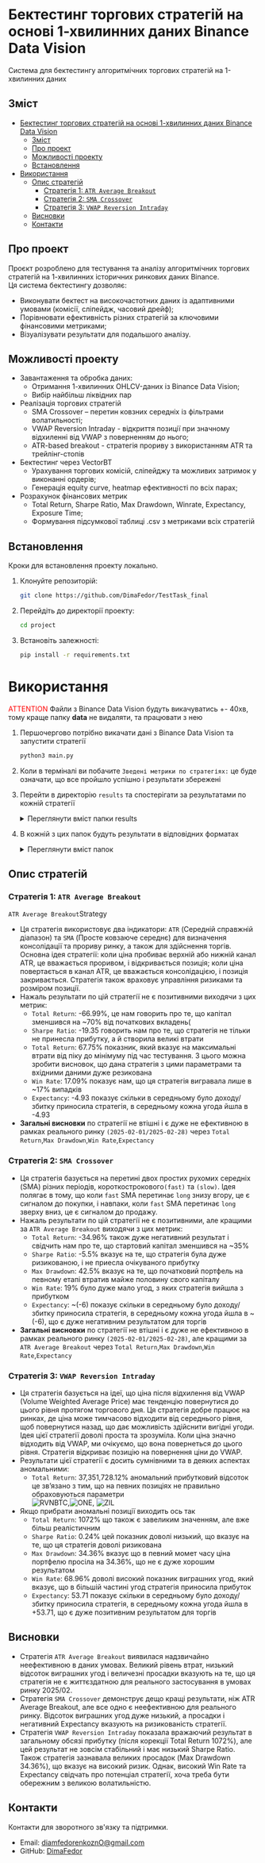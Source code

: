 # Бектестинг торгових стратегій на основі 1-хвилинних даних Binance Data Vision

Cистема для бектестингу алгоритмічних торгових стратегій на 1-хвилинних даних

## Зміст

- [Бектестинг торгових стратегій на основі 1-хвилинних даних Binance Data Vision](#бектестинг-торгових-стратегій-на-основі-1-хвилинних-даних-binance-data-vision)
  - [Зміст](#зміст)
  - [Про проект](#про-проект)
  - [Можливості проекту](#можливості-проекту)
  - [Встановлення](#встановлення)
- [Використання](#використання)
  - [Опис стратегій](#опис-стратегій)
    - [Стратегія 1: `ATR Average Breakout`](#стратегія-1-atr-average-breakout)
    - [Стратегія 2: `SMA Crossover`](#стратегія-2-sma-crossover)
    - [Стратегія 3: `VWAP Reversion Intraday`](#стратегія-3-vwap-reversion-intraday)
  - [Висновки](#висновки)
  - [Контакти](#контакти)

## Про проект

Проєкт розроблено для тестування та аналізу алгоритмічних торгових стратегій на 1-хвилинних історичних ринкових даних Binance.<br>
Ця система бектестингу дозволяє:

- Виконувати бектест на високочастотних даних із адаптивними умовами (комісії, сліпейдж, часовий дрейф);
- Порівнювати ефективність різних стратегій за ключовими фінансовими метриками;
- Візуалізувати результати для подальшого аналізу.<br>

## Можливості проекту

- Завантаження та обробка даних:
  - Отримання 1-хвилинних OHLCV-даних із Binance Data Vision;
  - Вибір найбільш ліквідних пар
- Реалізація торгових стратегій
  - SMA Crossover – перетин ковзних середніх із фільтрами волатильності;
  - VWAP Reversion Intraday - відкриття позиції при значному відхиленні від VWAP з поверненням до нього;
  - ATR-based breakout - стратегія прориву з використанням ATR та трейлінг-стопів
- Бектестинг через VectorBT
  - Урахування торгових комісій, сліпейджу та можливих затримок у виконанні ордерів;
  - Генерація equity curve, heatmap ефективності по всіх парах;
- Розрахунок фінансових метрик
  - Total Return, Sharpe Ratio, Max Drawdown, Winrate, Expectancy, Exposure Time;
  - Формування підсумкової таблиці .csv з метриками всіх стратегій

## Встановлення

Кроки для встановлення проекту локально.

1. Клонуйте репозиторій:
   ```bash
   git clone https://github.com/DimaFedor/TestTask_final
   ```
2. Перейдіть до директорії проекту:
   ```bash
   cd project
   ```
3. Встановіть залежності:
   ```bash
   pip install -r requirements.txt
   ```

# Використання

<span style="color: red;">ATTENTION</span>
Файли з Binance Data Vision будуть викачуватись +- 40хв, тому краще папку <b>data</b> не видаляти, та працювати з нею

1. Першочергово потрібно викачати дані з Binance Data Vision та запустити стратегії
   ```bash
   python3 main.py
   ```
2. Коли в терміналі ви побачите `Зведені метрики по стратегіях:` це буде означати, що все пройшло успішно і результати збережені
3. Перейти в директорію `results` та спостерігати за результатами по кожній стратегії

   <details>
     <summary>Переглянути вміст папки results</summary>
     
     ```plaintext
     results/
     ├── atr_breakout #результати по стратегії ATR-based breakout
     ├── sma_cross #результати по стратегії SMA Crossover
     ├── vwap_reversion #результати по стратегії VWAP Reversion Intraday
     └── metrics_comparison.csv #Зручний csv файл для порівняння стратегій

4. В кожній з цих папок будуть результати в відповідних форматах

   <details>
     <summary>Переглянути вміст папок</summary>
     
     ```plaintext
     atr_breakout/
     ├── equity_curve.png #Відображення зміни вартості портфеля з часом
     ├── heatmap.png #відображає Total Return для кожного активу в рамках стратегії.
     └── vwap_reversion #Метрики допомагають оцінити ефективність стратегії з різних аспектів

## Опис стратегій

### Стратегія 1: `ATR Average Breakout`

`ATR Average Breakout`Strategy

- Ця стратегія використовує два індикатори: `ATR` (Середній справжній діапазон) та `SMA` (Просте ковзаюче середнє) для визначення консолідації та прориву ринку, а також для здійснення торгів. Основна ідея стратегії: коли ціна пробиває верхній або нижній канал ATR, це вважається проривом, і відкривається позиція; коли ціна повертається в канал ATR, це вважається консолідацією, і позиція закривається. Стратегія також враховує управління ризиками та розміром позиції.
- Нажаль результати по цій стратегії не є позитивними виходячи з цих метрик:
  - `Total Return`: -66.99%, це нам говорить про те, що капітал зменшився на ~70% від початкових вкладень(
  - `Sharpe Ratio`: -19.35 говорить нам про те, що стратегія не тільки не принесла прибутку, а й створила великі втрати
  - `Total Return`: 67.75% показник, який вказує на максимальні втрати від піку до мінімуму під час тестування. З цього можна зробити висновок, що дана стратегія з цими параметрами та вхідними даними дуже резикована
  - `Win Rate`: 17.09% показує нам, що ця стратегія вигравала лише в ~17% випадків
  - `Expectancy`: -4.93 показує скільки в середньому було доходу/збитку приносила стратегія, в середньому кожна угода йшла в -4.93
- <b>Загальні висновки</b> по стратегії не втішні і є дуже не ефективною в рамках реального ринку `(2025-02-01/2025-02-28)` через `Total Return`,`Max Drawdown`,`Win Rate`,`Expectancy`

### Стратегія 2: `SMA Crossover`

- Ця стратегія базується на перетині двох простих рухомих середніх (SMA) різних періодів, короткострокового`(fast)` та `(slow)`. Ідея полягає в тому, що коли `fast` SMA перетинає `long` знизу вгору, це є сигналом до покупки, і навпаки, коли `fast` SMA перетинає `long` зверху вниз, це є сигналом до продажу.
- Нажаль результати по цій стратегії не є позитивними, але кращими за `ATR Average Breakout` виходячи з цих метрик:
  - `Total Return`: -34.96% також дуже негативний результат і свідчить нам про те, що стартовий капітал зменшився на ~35%
  - `Sharpe Ratio`: -5.5% вказує на те, що стратегія була дуже ризикованою, і не приесла очікуваного прибутку
  - `Max Drawdown`: 42.5% вказує на те, що початковий портфель на певному етапі втратив майже половину свого капіталу
  - `Win Rate`: 19% було дуже мало угод, з яких стратегія вийшла з прибутком
  - `Expectancy`: ~(-6) показує скільки в середньому було доходу/збитку приносила стратегія, в середньому кожна угода йшла в ~(-6), що є дуже негативним результатом для торгів
- <b>Загальні висновки</b> по стратегії не втішні і є дуже не ефективною в рамках реального ринку `(2025-02-01/2025-02-28)`, але кращими за `ATR Average Breakout` через `Total Return`,`Max Drawdown`,`Win Rate`,`Expectancy`

### Стратегія 3: `VWAP Reversion Intraday`

- Ця стратегія базується на ідеї, що ціна після відхилення від VWAP (Volume Weighted Average Price) має тенденцію повернутися до цього рівня протягом торгового дня. Ця стратегія добре працює на ринках, де ціна може тимчасово відходити від середнього рівня, щоб повернутися назад, що дає можливість здійснити вигідні угоди. Ідея цієї стратегії доволі проста та зрозуміла. Коли ціна значно відходить від VWAP, ми очікуємо, що вона повернеться до цього рівня. Стратегія відкриває позицію на повернення ціни до VWAP.
- Результати цієї стратегії є досить сумнівними та в деяких аспектах аномальними:
  - `Total Return`: 37,351,728.12% аномальний прибутковий відсоток це звʼязано з тим, що на певних позиціях не правильно обраховуються параметри<br>![RVNBTC](https://live.staticflickr.com/65535/54417815654_ff66eb1096_t.jpg),![ONE](https://live.staticflickr.com/65535/54416756722_f9c8d62bab_t.jpg), ![ZIL](https://live.staticflickr.com/65535/54417816194_0f0538da1c_t.jpg)
- Якщо прибрати аномальні позиції виходить ось так
  - `Total Return`: 1072% що також є завеликим значенням, але вже більш реалістичним
  - `Sharpe Ratio`: 0.24% цей показник доволі низький, що вказує на те, що ця стратегія доволі ризикована
  - `Max Drawdown`: 34.36% вказує що в певний момет часу ціна портфелю просіла на 34.36%, що не є дуже хорошим результатом
  - `Win Rate`: 68.96% доволі високий показник виграшних угод, який вказує, що в більшій частині угод стратегія приносила прибуток
  - `Expectancy`: 53.71 показує скільки в середньому було доходу/збитку приносила стратегія, в середньому кожна угода йшла в +53.71, що є дуже позитивним результатом для торгів

## Висновки

- Стратегія `ATR Average Breakout` виявилася надзвичайно неефективною в даних умовах. Великий рівень втрат, низький відсоток виграшних угод і величезні просадки вказують на те, що ця стратегія не є життєздатною для реального застосування в умовах ринку 2025/02.
- Стратегія `SMA Crossover` демонструє дещо кращі результати, ніж ATR Average Breakout, але все одно є неефективною для реального ринку. Відсоток виграшних угод дуже низький, а просадки і негативний Expectancy вказують на ризикованість стратегії.
- Стратегія `VWAP Reversion Intraday` показала вражаючий результат в загальному обсязі прибутку (після корекції Total Return 1072%), але цей результат не зовсім стабільний і має низький Sharpe Ratio. Також стратегія зазнавала великих просадок (Max Drawdown 34.36%), що вказує на високий ризик. Однак, високий Win Rate та Expectancy свідчать про потенціал стратегії, хоча треба бути обережним з великою волатильністю.

## Контакти

Контакти для зворотного зв'язку та підтримки.

- Email: diamfedorenkoznO@gmail.com
- GitHub: [DimaFedor](https://github.com/DimaFedor)
